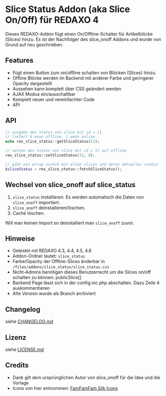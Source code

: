 Slice Status Addon (aka Slice On/Off) für REDAXO 4
===================================================

Dieses REDAXO-Addon fügt einen On/Offline-Schalter für Artikelblöcke (Slices) hinzu. 
Es ist der Nachfolger des slice_onoff Addons und wurde von Grund auf neu geschrieben.

Features
--------

* Fügt einen Button zum on/offline schalten von Blöcken (Slices) hinzu.
* Offline Blöcke werden im Backend mit anderer Farbe und geringerer Opacity dargestellt
* Aussehen kann komplett über CSS geändert werden
* AJAX Modus ein/ausschaltbar
* Komplett neuer und vereinfachter Code
* API

API
---

```php
// ausgabe des status von slice mit id = 11
// liefert 0 wenn offline, 1 wenn online
echo rex_slice_status::getSliceStatus(11);

// setzen des status von slice mit id = 11 auf offline
rex_slice_status::setSliceStatus(11, 0);

// gibt ein array zurück mit allen slices und deren aktueller status
$sliceStatus = rex_slice_status::fetchSliceStatus();
```

Wechsel von slice_onoff auf slice_status
----------------------------------------

1. `slice_status` installieren. Es werden automatisch die Daten von `slice_onoff` importiert.
2. `slice_onoff` deinstallieren/löschen.
3. Cache löschen.

Will man keinen Import so deinstalliert man `slice_onoff` zuvor.

Hinweise
--------

* Getestet mit REDAXO 4.3, 4.4, 4.5, 4.6
* Addon-Ordner lautet: `slice_status`
* Farbe/Opacity der Offline-Slices änderbar in `/files/addons/slice_status/slice_status.css`
* Nicht-Admins benötigen dieses Benutzerrecht um die Slices on/off schalten zu können: publicSlice[]
* Backend Page lässt sich in der config.inc.php abschalten. Dazu Zeile 4 auskommentieren
* Alte Version wurde als Branch archiviert

Changelog
---------

siehe [CHANGELOG.md](CHANGELOG.md)

Lizenz
------

siehe [LICENSE.md](LICENSE.md)

Credits
-------

* Dank gilt dem ursprünglichen Autor von slice_onoff für die Idee und die Vorlage
* Icons von hier entnommen: <a href="http://www.famfamfam.com/lab/icons/silk/">FamFamFam Silk Icons</a>
